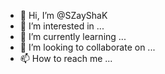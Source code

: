 - 👋 Hi, I’m @SZayShaK
- 👀 I’m interested in ...
- 🌱 I’m currently learning ...
- 💞️ I’m looking to collaborate on ...
- 📫 How to reach me ...

<!---
SZayShaK/SZayShaK is a ✨ special ✨ repository because its `README.md` (this file) appears on your GitHub profile.
You can click the Preview link to take a look at your changes.
--->

